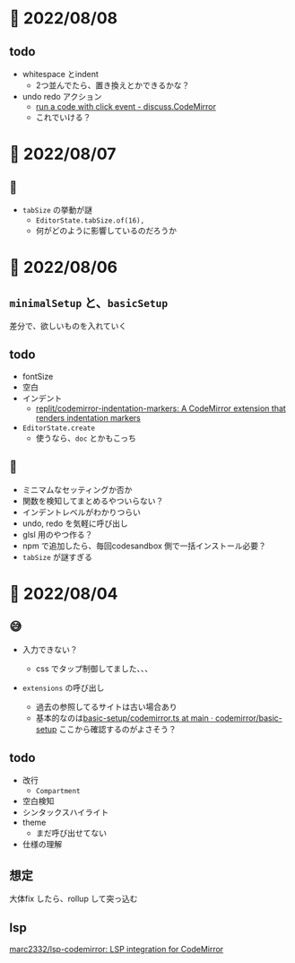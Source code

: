 # 📝 2022/08/08

## todo

- whitespace とindent
  - 2つ並んでたら、置き換えとかできるかな？
- undo redo アクション
  - [run a code with click event - discuss.CodeMirror](https://discuss.codemirror.net/t/run-a-code-with-click-event/4820)
  - これでいける？

# 📝 2022/08/07

## 🤔

- `tabSize` の挙動が謎
  - `EditorState.tabSize.of(16),`
  - 何がどのように影響しているのだろうか

# 📝 2022/08/06

## `minimalSetup` と、`basicSetup`

差分で、欲しいものを入れていく

## todo

- fontSize
- 空白
- インデント
  - [replit/codemirror-indentation-markers: A CodeMirror extension that renders indentation markers](https://github.com/replit/codemirror-indentation-markers)
- `EditorState.create`
  - 使うなら、`doc` とかもこっち

## 🤔

- ミニマムなセッティングか否か
- 関数を検知してまとめるやついらない？
- インデントレベルがわかりつらい
- undo, redo を気軽に呼び出し
- glsl 用のやつ作る？
- npm で追加したら、毎回codesandbox 側で一括インストール必要？
- `tabSize` が謎すぎる

# 📝 2022/08/04

## 😅

- 入力できない？
  - css でタップ制御してました、、、

- `extensions` の呼び出し
  - 過去の参照してるサイトは古い場合あり
  - 基本的なのは[basic-setup/codemirror.ts at main · codemirror/basic-setup](https://github.com/codemirror/basic-setup/blob/main/src/codemirror.ts) ここから確認するのがよさそう？

## todo

- 改行
  - `Compartment`
- 空白検知
- シンタックスハイライト
- theme
  - まだ呼び出せてない
- 仕様の理解

## 想定

大体fix したら、rollup して突っ込む

## lsp

[marc2332/lsp-codemirror: LSP integration for CodeMirror](https://github.com/marc2332/lsp-codemirror)

